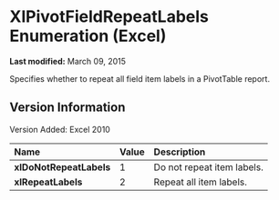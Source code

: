 
# XlPivotFieldRepeatLabels Enumeration (Excel)

 **Last modified:** March 09, 2015

Specifies whether to repeat all field item labels in a PivotTable report.

## Version Information

Version Added: Excel 2010 



|**Name**|**Value**|**Description**|
|:-----|:-----|:-----|
| **xlDoNotRepeatLabels**|1|Do not repeat item labels.|
| **xlRepeatLabels**|2|Repeat all item labels.|
